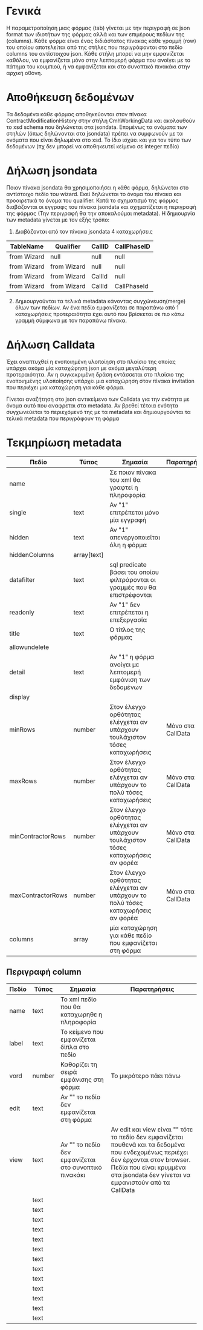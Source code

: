 # Γενικά
Η παραμετροποίηση μιας φόρμας (tab) γίνεται με την περιγραφή σε json format των ιδιοτήτων της φόρμας αλλά και των επιμέρους πεδίων της (columns). Κάθε φόρμα είναι ένας διδιάστατος πίνακας κάθε γραμμή (row) του οποίου αποτελείται από της στήλες που περιγράφονται στο πεδίο columns του αντίστοιχου json. Κάθε στήλη μπορεί να μην εμφανίζεται καθόλου, να εμφανίζεται μόνο στην λεπτομερή φόρμα που ανοίγει με το πάτημα του κουμπιού, ή να εμφανίζεται και στο συνοπτικό πινακάκι στην αρχική οθόνη.
# Αποθήκευση δεδομένων
Τα δεδομένα κάθε φόρμας αποθηκεύονται στον πίνακα ContractModificationHistory στην στήλη CmhWorkingData και ακολουθούν το xsd schema που δηλώνεται στα jsondata. Επομένως τα ονόματα των στηλών (όπως δηλώνονται στα jsondata) πρέπει να συμφωνούν με τα ονόματα που είναι δηλωμένα στο xsd. Το ίδιο ισχύει και για τον τύπο των δεδομένων (πχ δεν μπορεί να αποθηκευτεί κείμενο σε integer πεδίο)
# Δήλωση jsondata
Ποιον πίνακα jsondata θα χρησιμοποιήσει η κάθε φόρμα, δηλώνεται στο αντίστοιχο πεδίο του wizard. Εκεί δηλώνεται το όνομα του πίνακα και προαιρετικά το όνομα του qualifier. Κατά το σχηματισμό της φόρμας διαβάζονται οι εγγραφς του πίνακα jsondata και σχηματίζεται η περιγραφή της φόρμας (Την περιγραφή θα την αποκαλούμαι metadata).
Η δημιουργία των metadata γίνεται με τον εξής τρόπο:
1. Διαβάζονται από τον πίνακα jsondata 4 καταχωρήσεις

| TableName | Qualifier | CallID | CallPhaseID |
| --------- | --------- |------- |------------ |
| from Wizard | null | null | null |
| from Wizard | from Wizard | null | null |
| from Wizard | from Wizard | CallId | null |
| from Wizard | from Wizard | CallId | CallPhaseId |

2. Δημιουργούνται τα τελικά metadata κάνοντας συγχώνευση(merge) όλων των πεδίων. Αν ένα πεδίο εμφανίζεται σε παραπάνω από 1 καταχωρήσεις προτεραιότητα έχει αυτό που βρίσκεται σε πιο κάτω γραμμή σύμφωνα με τον παραπάνω πίνακα.
# Δήλωση Calldata
Έχει αναπτυχθεί η ενοποιημένη υλοποίηση στο πλαίσιο της οποίας υπάρχει ακόμα μία καταχώρηση json με ακόμα μεγαλύτερη προτεραιότητα. 
Αν η συγκεκριμένη δράση εντάσσεται στο πλαίσιο της ενοποιημένης υλοποίησης υπάρχει μια καταχώρηση στον πίνακα invitation που περιέχει μια καταχώρηση για κάθε φόρμα.

Γίνεται αναζήτηση στο json αντικείμενο των Calldata για την ενότητα με όνομα αυτό που αναφρεται στα metadata. Αν βρεθεί τέτοια ενότητα συγχωνεύεται το περιεχόμενό της με τα metadata και δημιουργούνται τα τελικά metadata που περιγράφουν τη φόρμα
# Τεκμηρίωση metadata

| Πεδίο | Τύπος | Σημασία | Παρατηρήσεις |
| --------- | --------- |------- |------------ |
| name | | Σε ποιον πίνακα του xml θα γραφτεί η πληροφορία |  |
| single| text | Αν "1" επιτρέπεται μόνο μία εγγραφή| |
| hidden| text | Αν "1" απενεργοποιείται όλη η φόρμα| |
| hiddenColumns | array[text]| 
| datafilter| text | sql predicate βάσει του οποίου φιλτράρονται οι γραμμές που θα επιστρέφονται | |
| readonly| text| Αν "1" δεν επιτρέπεται η επεξεργασία | |
| title| text | Ο τίτλος της φόρμας | |
| allowundelete| |  | |
| detail| text| Αν "1" η φόρμα ανοίγει με λεπτομερή εμφάνιση των δεδομένων | |
| display| |  | |
| minRows| number| Στον έλεγχο ορθότητας ελέγχεται αν υπάρχουν τουλάχιστον τόσες καταχωρήσεις| Μόνο στα CallData|
| maxRows| number| Στον έλεγχο ορθότητας ελέγχεται αν υπάρχουν το πολύ τόσες καταχωρήσεις| Μόνο στα CallData|
| minContractorRows| number| Στον έλεγχο ορθότητας ελέγχεται αν υπάρχουν τουλάχιστον τόσες καταχωρήσεις αν φορέα| Μόνο στα CallData|
| maxContractorRows| number| Στον έλεγχο ορθότητας ελέγχεται αν υπάρχουν το πολύ τόσες καταχωρήσεις αν φορέα| Μόνο στα CallData|
| columns| array | μία καταχώρηση για κάθε πεδίο που εμφανίζεται στη φόρμα | |

## Περιγραφή column
| Πεδίο | Τύπος | Σημασία | Παρατηρήσεις |
| --------- | --------- |------- |------------ |
| name | text | To xml πεδίο που θα καταχωρηθε η πληροφορία |  |
| label| text | Το κείμενο που εμφανίζεται δίπλα στο πεδίο| |
| vord| number | Καθορίζει τη σειρά εμφάνισης στη φόρμα| Το μικρότερο πάει πάνω|
| edit| text | Αν "" το πεδίο δεν εμφανίζεται στη φόρμα| |
| view| text | Αν "" το πεδίο δεν εμφανίζεται στo συνοπτικό πινακάκι| Αν edit και view είναι "" τότε το πεδίο δεν εμφανίζεται πουθενά και τα δεδομένα που ενδεχομένως περιέχει δεν έρχονται στον browser. Πεδία που είναι κρυμμένα στα jsondata δεν γίνεται να εμφανιστούν από τα CallData|
| | text | | |
| | text | | |
| | text | | |
| | text | | |
| | text | | |
| | text | | |
| | text | | |
| | text | | |
| | text | | |
| | text | | |
| | text | | |
| | text | | |
| | text | | |


